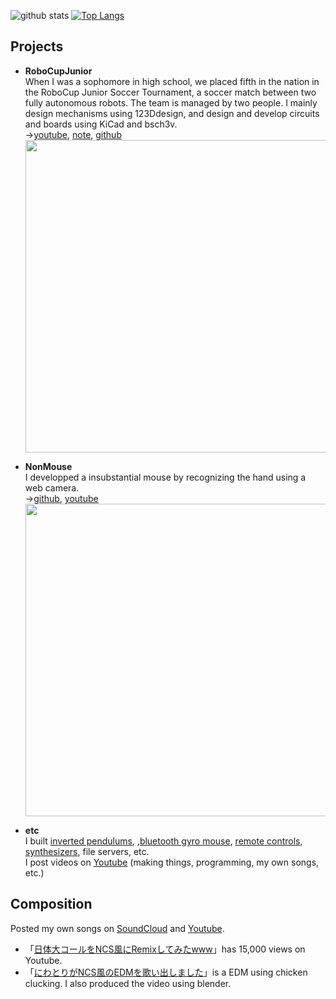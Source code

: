 <!--
### Hi there 👋
- 🔭 I’m currently working on ...
- 🌱 I’m currently learning ...
- 👯 I’m looking to collaborate on ...
- 🤔 I’m looking for help with ...
- 💬 Ask me about ...
- 📫 How to reach me: ...
- 😄 Pronouns: ...
- ⚡ Fun fact: ...
-->
![github stats](https://github-readme-stats.vercel.app/api?username=takeyamayuki)
[![Top Langs](https://github-readme-stats.vercel.app/api/top-langs/?username=takeyamayuki)](https://github.com/anuraghazra/github-readme-stats)  
 

## Projects
* **RoboCupJunior**    
When I was a sophomore in high school, we placed fifth in the nation in the RoboCup Junior Soccer Tournament, a soccer match between two fully autonomous robots. The team is managed by two people. I mainly design mechanisms using 123Ddesign, and design and develop circuits and boards using KiCad and bsch3v.  
→[youtube](https://www.youtube.com/playlist?list=PLkEBRGnKNUILFJv4zKvQkQi69NoT-_FYg), [note](https://note.com/spinach_egg/n/n5938fe6f424b), [github](https://github.com/takeyamayuki/RCJ_Japan_Soccer2017_PCB)  
  <img src="https://user-images.githubusercontent.com/22733958/126577854-11db00ce-e076-48a0-ace8-57b6481a140b.JPG" width="500">

* **NonMouse**    
I developped a insubstantial mouse by recognizing the hand using a web camera.  
→[github](https://github.com/takeyamayuki/NonMouse2), [youtube](https://youtu.be/ufvOJUTCF8M)  
  <img src="https://user-images.githubusercontent.com/22733958/126581804-1df2e261-cd39-4ccc-a4b5-7aedd054b065.gif" width="500">

* **etc**  
I built [inverted pendulums](https://github.com/takeyamayuki/Inverted-pendulum), ,[bluetooth gyro mouse](https://github.com/takeyamayuki/bluetooth_gyro_mouse), [remote controls](https://github.com/takeyamayuki/SmaRemo), [synthesizers](https://youtu.be/jINfBOPpO74), file servers, etc.   
I post videos on [Youtube](https://www.youtube.com/channel/UC2Ijyce-DOkMKqagTPDZleg) (making things, programming, my own songs, etc.)  


## Composition
Posted my own songs on [SoundCloud](https://soundcloud.com/takeyamadesu) and [Youtube](https://www.youtube.com/channel/UC2Ijyce-DOkMKqagTPDZleg).  
* 「[日体大コールをNCS風にRemixしてみたwww](https://www.youtube.com/watch?v=4RMUM_g9-A8)」has 15,000 views on Youtube.  
* 「[にわとりがNCS風のEDMを歌い出しました](https://youtu.be/6ET-LOTNuJA)」is a EDM using chicken clucking. I also produced the video using blender.


